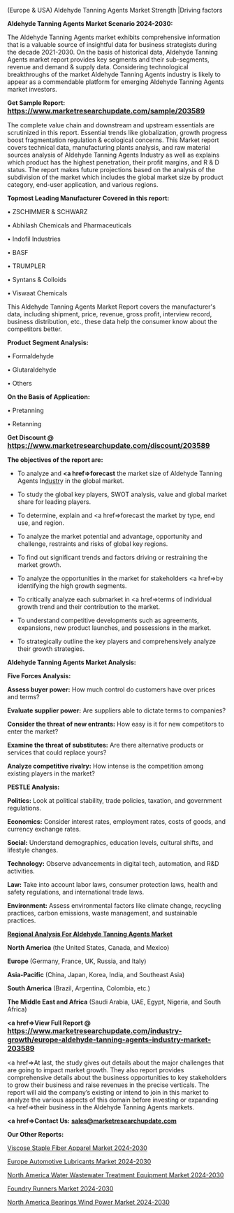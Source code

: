  (Europe & USA) Aldehyde Tanning Agents Market Strength |Driving factors

<strong>Aldehyde Tanning Agents Market Scenario 2024-2030:</strong>

The Aldehyde Tanning Agents market exhibits comprehensive information that is a valuable source of insightful data for business strategists during the decade 2021-2030. On the basis of historical data, Aldehyde Tanning Agents market report provides key segments and their sub-segments, revenue and demand &amp; supply data. Considering technological breakthroughs of the market Aldehyde Tanning Agents industry is likely to appear as a commendable platform for emerging Aldehyde Tanning Agents market investors.

<strong>Get Sample Report: <a href=https://www.marketresearchupdate.com/sample/203589><font size=3 color=#0000ff>https://www.marketresearchupdate.com/sample/203589</font></a></strong>

The complete value chain and downstream and upstream essentials are scrutinized in this report. Essential trends like globalization, growth progress boost fragmentation regulation &amp; ecological concerns. This Market report covers technical data, manufacturing plants analysis, and raw material sources analysis of Aldehyde Tanning Agents Industry as well as explains which product has the highest penetration, their profit margins, and R & D status. The report makes future projections based on the analysis of the subdivision of the market which includes the global market size by product category, end-user application, and various regions.

<strong>Topmost Leading Manufacturer Covered in this report:</strong>

• ZSCHIMMER & SCHWARZ

• Abhilash Chemicals and Pharmaceuticals

• Indofil Industries

• BASF

• TRUMPLER

• Syntans & Colloids

• Viswaat Chemicals

This Aldehyde Tanning Agents Market Report covers the manufacturer's data, including shipment, price, revenue, gross profit, interview record, business distribution, etc., these data help the consumer know about the competitors better.

<strong>Product Segment Analysis: </strong>

• Formaldehyde

• Glutaraldehyde

• Others

<strong>On the Basis of Application:</strong>

• Pretanning

• Retanning

<strong>Get Discount @ <a href=https://www.marketresearchupdate.com/discount/203589><font size=3 color=#0000ff>https://www.marketresearchupdate.com/discount/203589</font></a></strong>

<strong><b>The objectives of the report are:</b></strong>

- To analyze and <strong><a href=><strong>forecast</strong></a></strong> the market size of Aldehyde Tanning Agents In<a href=ASDF991299>dustr</a>y in the global market.

- To study the global key players, SWOT analysis, value and global market share for leading players.

- To determine, explain and <a href=>forecast</a> the market by type, end use, and region.

- To analyze the market potential and advantage, opportunity and challenge, restraints and risks of global key regions.

- To find out significant trends and factors driving or restraining the market growth.

- To analyze the opportunities in the market for stakeholders <a href=>by</a> identifying the high growth segments.

- To critically analyze each submarket in <a href=>terms</a> of individual growth trend and their contribution to the market.

- To understand competitive developments such as agreements, expansions, new product launches, and possessions in the market.

- To strategically outline the key players and comprehensively analyze their growth strategies.

<strong>Aldehyde Tanning Agents Market Analysis:</strong>

<strong>Five Forces Analysis:</strong>

<strong>Assess buyer power:</strong> How much control do customers have over prices and terms?

<strong>Evaluate supplier power:</strong> Are suppliers able to dictate terms to companies?

<strong>Consider the threat of new entrants:</strong> How easy is it for new competitors to enter the market?

<strong>Examine the threat of substitutes:</strong> Are there alternative products or services that could replace yours?

<strong>Analyze competitive rivalry:</strong> How intense is the competition among existing players in the market?

<strong>PESTLE Analysis:</strong>

<strong>Politics:</strong> Look at political stability, trade policies, taxation, and government regulations.

<strong>Economics:</strong> Consider interest rates, employment rates, costs of goods, and currency exchange rates.

<strong>Social:</strong> Understand demographics, education levels, cultural shifts, and lifestyle changes.

<strong>Technology:</strong> Observe advancements in digital tech, automation, and R&D activities.

<strong>Law:</strong> Take into account labor laws, consumer protection laws, health and safety regulations, and international trade laws.

<strong>Environment:</strong> Assess environmental factors like climate change, recycling practices, carbon emissions, waste management, and sustainable practices.

<strong><u><b>Regional Analysis For Aldehyde Tanning Agents Market</b></u></strong>

<strong><b>North America</b></strong> (the United States, Canada, and Mexico)

<strong><b>Europe </b></strong>(Germany, France, UK, Russia, and Italy)

<strong><b>Asia-Pacific</b></strong> (China, Japan, Korea, India, and Southeast Asia)

<strong><b>South America</b></strong> (Brazil, Argentina, Colombia, etc.)

<strong><b>The Middle East and Africa</b></strong> (Saudi Arabia, UAE, Egypt, Nigeria, and South Africa)

<strong><a href=>View Full Report</a> @ <a href=https://www.marketresearchupdate.com/industry-growth/europe-aldehyde-tanning-agents-industry-market-203589><font size=3 color=#0000ff>https://www.marketresearchupdate.com/industry-growth/europe-aldehyde-tanning-agents-industry-market-203589</font></a></strong>

<a href=>At last,</a> the study gives out details about the major challenges that are going to impact market growth. They also report provides comprehensive details about the business opportunities to key stakeholders to grow their business and raise revenues in the precise verticals. The report will aid the company’s existing or intend to join in this market to analyze the various aspects of this domain before investing or expanding <a href=>their</a> business in the Aldehyde Tanning Agents markets.

<strong><a href=>Contact Us:</a></strong>
<strong>sales@marketresearchupdate.com</strong>

<strong>Our Other Reports:</strong>

<a href=https://www.linkedin.com/pulse/viscose-staple-fiber-apparel-market-growth-possibilities>Viscose Staple Fiber Apparel Market 2024-2030</a>

<a href=https://www.linkedin.com/pulse/europe-automotive-lubricants-market-size-upcoming-growth>Europe Automotive Lubricants Market 2024-2030</a>

<a href=https://www.linkedin.com/pulse/north-america-water-wastewater-treatment-equipment-market-1f>North America Water Wastewater Treatment Equipment Market 2024-2030</a>

<a href=https://www.linkedin.com/pulse/foundry-runners-market-outlook-2023-w1wgf/>Foundry Runners Market 2024-2030</a>

<a href=https://www.linkedin.com/pulse/north-america-bearings-wind-power-market-trends-x5hff/>North America Bearings Wind Power Market 2024-2030</a>

